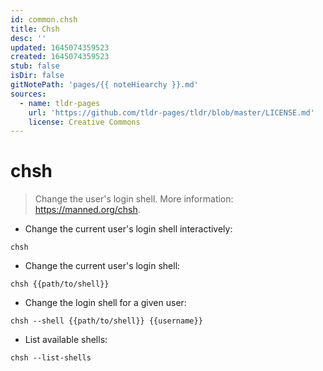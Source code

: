 ```yaml
---
id: common.chsh
title: Chsh
desc: ''
updated: 1645074359523
created: 1645074359523
stub: false
isDir: false
gitNotePath: 'pages/{{ noteHiearchy }}.md'
sources:
  - name: tldr-pages
    url: 'https://github.com/tldr-pages/tldr/blob/master/LICENSE.md'
    license: Creative Commons
---
```

# chsh

> Change the user's login shell.
> More information: <https://manned.org/chsh>.

- Change the current user's login shell interactively:

`chsh`

- Change the current user's login shell:

`chsh {{path/to/shell}}`

- Change the login shell for a given user:

`chsh --shell {{path/to/shell}} {{username}}`

- List available shells:

`chsh --list-shells`

